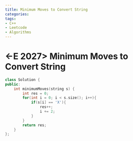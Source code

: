 ```yaml
---
title: Minimum Moves to Convert String
categories:
tags:
- C++
- Leetcode
- Algorithms
---
```


# <-E 2027> Minimum Moves to Convert String


```c++
class Solution {
public:
    int minimumMoves(string s) {
        int res = 0;
        for(int i = 0; i < s.size(); i++){
            if(s[i] == 'X'){
                res++;
                i += 2;
            }
        }
        return res;
    }
};
```

